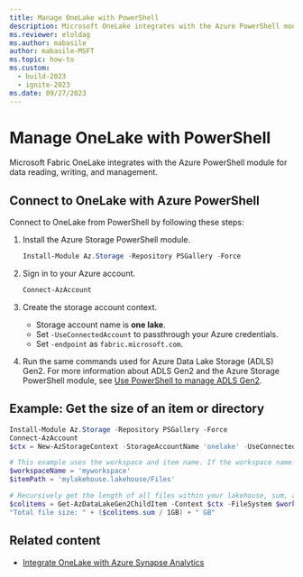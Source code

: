 ```yaml
---
title: Manage OneLake with PowerShell
description: Microsoft OneLake integrates with the Azure PowerShell module for data reading, writing, and management.
ms.reviewer: eloldag
ms.author: mabasile
author: mabasile-MSFT
ms.topic: how-to
ms.custom:
  - build-2023
  - ignite-2023
ms.date: 09/27/2023
---
```


# Manage OneLake with PowerShell

Microsoft Fabric OneLake integrates with the Azure PowerShell module for data reading, writing, and management.

## Connect to OneLake with Azure PowerShell

Connect to OneLake from PowerShell by following these steps:

1. Install the Azure Storage PowerShell module.

    ```powershell
    Install-Module Az.Storage -Repository PSGallery -Force
    ```

1. Sign in to your Azure account.

    ```powershell
    Connect-AzAccount
    ```

1. Create the storage account context.
   - Storage account name is **one lake**.
   - Set `-UseConnectedAccount` to passthrough your Azure credentials.
   - Set `-endpoint` as `fabric.microsoft.com`.

1. Run the same commands used for Azure Data Lake Storage (ADLS) Gen2. For more information about ADLS Gen2 and the Azure Storage PowerShell module, see [Use PowerShell to manage ADLS Gen2](/azure/storage/blobs/data-lake-storage-directory-file-acl-powershell).

## Example: Get the size of an item or directory

```powershell
Install-Module Az.Storage -Repository PSGallery -Force
Connect-AzAccount
$ctx = New-AzStorageContext -StorageAccountName 'onelake' -UseConnectedAccount -endpoint 'fabric.microsoft.com' 

# This example uses the workspace and item name. If the workspace name does not meet Azure Storage naming criteria (no special characters), you can use GUIDs instead.
$workspaceName = 'myworkspace'
$itemPath = 'mylakehouse.lakehouse/Files'

# Recursively get the length of all files within your lakehouse, sum, and convert to GB.
$colitems = Get-AzDataLakeGen2ChildItem -Context $ctx -FileSystem $workspaceName -Path $itemPath -Recurse -FetchProperty | Measure-Object -property Length -sum
"Total file size: " + ($colitems.sum / 1GB) + " GB"
```

## Related content

- [Integrate OneLake with Azure Synapse Analytics](onelake-azure-synapse-analytics.md)
